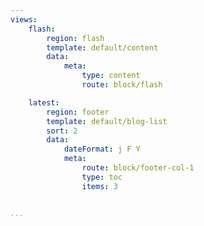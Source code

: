 ```yaml
---
views:
    flash:
        region: flash
        template: default/content
        data: 
            meta:
                type: content
                route: block/flash

    latest:
        region: footer
        template: default/blog-list
        sort: 2
        data:
            dateFormat: j F Y
            meta: 
                route: block/footer-col-1
                type: toc
                items: 3


...
```

